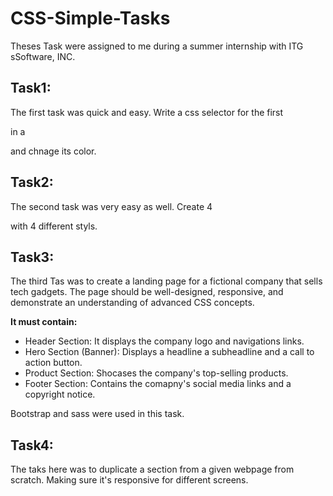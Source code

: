 # CSS-Simple-Tasks
Theses Task were assigned to me during a summer internship with ITG sSoftware, INC. 

## Task1:
The first task was quick and easy. Write a css selector for the first <p> in a <div> and chnage its color.

## Task2: 
The second task was very easy as well. Create 4 <div> with 4 different styls.

## Task3:
The third Tas was to  create a landing page for a fictional company that 
sells tech gadgets. The page should be well-designed, responsive, and demonstrate an understanding of advanced CSS concepts.

**It must contain:**
- Header Section: It displays the company logo and navigations links.
- Hero Section (Banner): Displays a headline a subheadline and a call to action button.
- Product Section: Shocases the company's top-selling products.
- Footer Section: Contains the comapny's social media links and a copyright notice.

Bootstrap and sass were used in this task.

## Task4:
The taks here was to duplicate a section from a given webpage from scratch. Making sure it's responsive for different screens.
